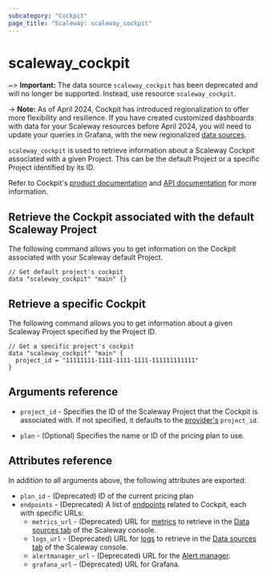 ```yaml
---
subcategory: "Cockpit"
page_title: "Scaleway: scaleway_cockpit"
---
```

# scaleway_cockpit


~> **Important:**  The data source `scaleway_cockpit` has been deprecated and will no longer be supported. Instead, use resource `scaleway_cockpit`.

-> **Note:**
As of April 2024, Cockpit has introduced regionalization to offer more flexibility and resilience.
If you have created customized dashboards with data for your Scaleway resources before April 2024, you will need to update your queries in Grafana, with the new regionalized [data sources](../resources/cockpit_source.md).

`scaleway_cockpit` is used to retrieve information about a Scaleway Cockpit associated with a given Project. This can be the default Project or a specific Project identified by its ID.

Refer to Cockpit's [product documentation](https://www.scaleway.com/en/docs/observability/cockpit/concepts/) and [API documentation](https://www.scaleway.com/en/developers/api/cockpit/regional-api) for more information.

## Retrieve the Cockpit associated with the default Scaleway Project

The following command allows you to get information on the Cockpit associated with your Scaleway default Project.

```hcl
// Get default project's cockpit
data "scaleway_cockpit" "main" {}
```

## Retrieve a specific Cockpit

The following command allows you to get information about a given Scaleway Project specified by the Project ID.

```hcl
// Get a specific project's cockpit
data "scaleway_cockpit" "main" {
  project_id = "11111111-1111-1111-1111-111111111111"
}
```

## Arguments reference

- `project_id` - Specifies the ID of the Scaleway Project that the Cockpit is associated with. If not specified, it defaults to the [provider's](../index.md#project_id) `project_id`.

- `plan` - (Optional) Specifies the name or ID of the pricing plan to use.


## Attributes reference

In addition to all arguments above, the following attributes are exported:

- `plan_id` - (Deprecated) ID of the current pricing plan
- `endpoints` - (Deprecated) A list of [endpoints](https://www.scaleway.com/en/docs/observability/cockpit/concepts/#endpoints) related to Cockpit, each with specific URLs:
    - `metrics_url` - (Deprecated) URL for [metrics](https://www.scaleway.com/en/docs/observability/cockpit/concepts/#metric) to retrieve in the [Data sources tab](https://console.scaleway.com/cockpit/dataSource) of the Scaleway console.
    - `logs_url` - (Deprecated) URL for [logs](https://www.scaleway.com/en/docs/observability/cockpit/concepts/#logs) to retrieve in the [Data sources tab](https://console.scaleway.com/cockpit/dataSource) of the Scaleway console.
    - `alertmanager_url` - (Deprecated) URL for the [Alert manager](https://www.scaleway.com/en/docs/observability/cockpit/concepts/#alert-manager).
    - `grafana_url` - (Deprecated) URL for Grafana.
